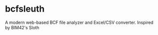 # bcfsleuth
A modern web-based BCF file analyzer and Excel/CSV converter. Inspired by BIM42's Sloth
